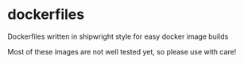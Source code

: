 # dockerfiles
Dockerfiles written in shipwright style for easy docker image builds

Most of these images are not well tested yet, so please use with care!
